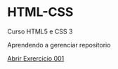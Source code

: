 # HTML-CSS
 Curso HTML5 e CSS 3

 Aprendendo a gerenciar repositorio

 <a target="_blank" href="https://felipepereirabl.github.io/HTML-CSS/Exercicios/ex001-%20Criando%20p%C3%A1gina%20HTML/">Abrir Exrercicio 001 </a>
